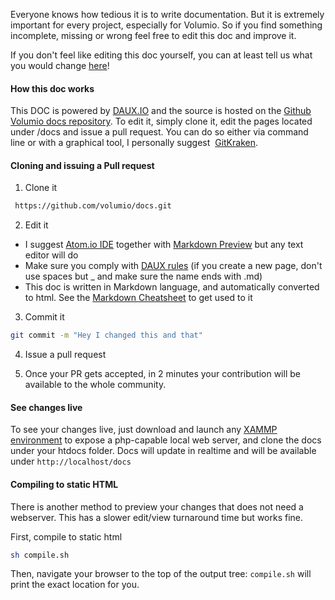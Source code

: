 
Everyone knows how tedious it is to write documentation. But it is extremely important for every project, especially for Volumio. So if you find something incomplete, missing or
 wrong feel free to edit this doc and improve it.
 
If you don't feel like editing this doc yourself, you can at least tell us what you would change [here](https://volumio.org/forum/documentation-feedback-t6425.html)!

 #### How this doc works

 This DOC is powered by [DAUX.IO](http://daux.io/) and the source is hosted on the [Github Volumio docs repository](https://github.com/volumio/docs). To edit it, simply clone it, edit the
 pages located under /docs and issue a pull request. You can do so either via command line or with a graphical tool, I personally suggest  [GitKraken](https://www.gitkraken.com/).


 #### Cloning and issuing a Pull request

 1. Clone it
```bash
 https://github.com/volumio/docs.git
```

2. Edit it
  * I suggest [Atom.io IDE](https://atom.io/) together with  [Markdown Preview](https://atom.io/packages/markdown-preview) but any text editor will do
  * Make sure you comply with   [DAUX rules](http://daux.io/Getting_Started) (if you create a new page, don't use spaces but _ and make sure the name ends with .md)
  * This doc is written in Markdown language, and automatically converted to html. See the [Markdown Cheatsheet](../Good_to_Knows/Markdown_Cheatsheet) to get used to it

3. Commit it

```bash
git commit -m "Hey I changed this and that"
```

4. Issue a pull request

5. Once your PR gets accepted, in 2 minutes your contribution will be available to the whole community.


#### See changes live

To see your changes live, just download and launch any  [XAMMP environment](https://www.apachefriends.org/it/index.html) to expose a php-capable local web server, and clone the docs
under your htdocs folder. Docs will update in realtime and will be available under `http://localhost/docs`

#### Compiling to static HTML

There is another method to preview your changes that does not need a webserver.
This has a slower edit/view turnaround time but works fine.

First, compile to static html
```bash
sh compile.sh
```

Then, navigate your browser to the top of the output tree: ```compile.sh``` will print the exact location for you.

